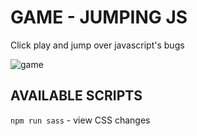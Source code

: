 # GAME - JUMPING JS

Click play and jump over javascript's bugs

![game](https://mir-s3-cdn-cf.behance.net/project_modules/1400_opt_1/7e101581165393.5cf84a0b29f55.jpg "game")

## AVAILABLE SCRIPTS

`npm run sass` - view CSS changes
